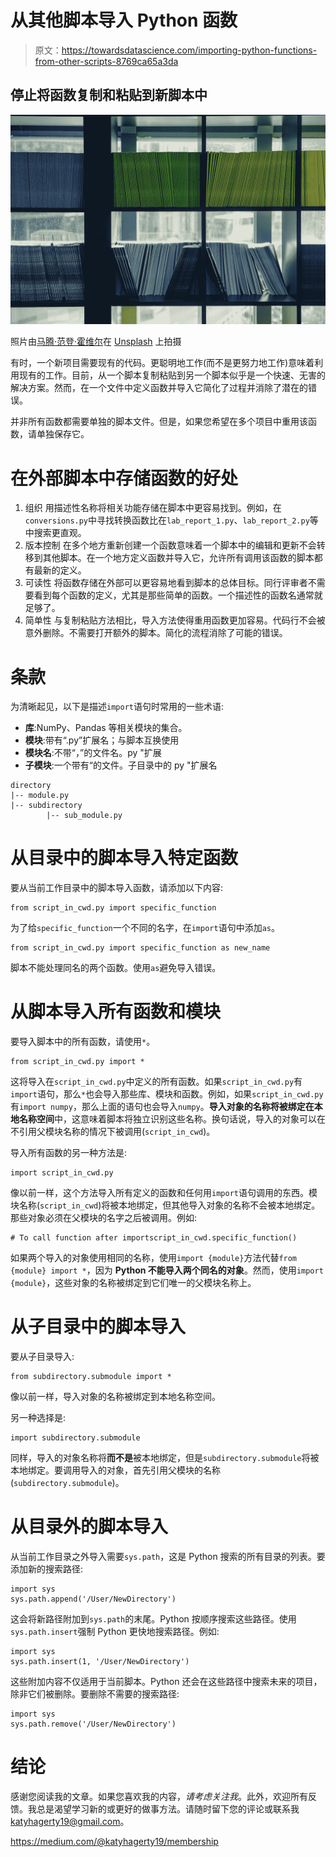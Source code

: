 # 从其他脚本导入 Python 函数

> 原文：<https://towardsdatascience.com/importing-python-functions-from-other-scripts-8769ca65a3da>

## 停止将函数复制和粘贴到新脚本中

![](img/9fe40fa11ce2e6b478e8192d373847d6.png)

照片由[马腾·范登·霍维尔](https://unsplash.com/@mvdheuvel?utm_source=medium&utm_medium=referral)在 [Unsplash](https://unsplash.com?utm_source=medium&utm_medium=referral) 上拍摄

有时，一个新项目需要现有的代码。更聪明地工作(而不是更努力地工作)意味着利用现有的工作。目前，从一个脚本复制粘贴到另一个脚本似乎是一个快速、无害的解决方案。然而，在一个文件中定义函数并导入它简化了过程并消除了潜在的错误。

并非所有函数都需要单独的脚本文件。但是，如果您希望在多个项目中重用该函数，请单独保存它。

# 在外部脚本中存储函数的好处

1.  组织
    用描述性名称将相关功能存储在脚本中更容易找到。例如，在`conversions.py`中寻找转换函数比在`lab_report_1.py`、`lab_report_2.py`等中搜索更直观。
2.  版本控制
    在多个地方重新创建一个函数意味着一个脚本中的编辑和更新不会转移到其他脚本。在一个地方定义函数并导入它，允许所有调用该函数的脚本都有最新的定义。
3.  可读性
    将函数存储在外部可以更容易地看到脚本的总体目标。同行评审者不需要看到每个函数的定义，尤其是那些简单的函数。一个描述性的函数名通常就足够了。
4.  简单性
    与复制粘贴方法相比，导入方法使得重用函数更加容易。代码行不会被意外删除。不需要打开额外的脚本。简化的流程消除了可能的错误。

# 条款

为清晰起见，以下是描述`import`语句时常用的一些术语:

*   **库**:NumPy、Pandas 等相关模块的集合。
*   **模块**:带有“.py”扩展名；与脚本互换使用
*   **模块名**:不带“，”的文件名。py "扩展
*   **子模块**:一个带有“的文件。子目录中的 py "扩展名

```
directory
|-- module.py
|-- subdirectory
        |-- sub_module.py
```

# 从目录中的脚本导入特定函数

要从当前工作目录中的脚本导入函数，请添加以下内容:

```
from script_in_cwd.py import specific_function
```

为了给`specific_function`一个不同的名字，在`import`语句中添加`as`。

```
from script_in_cwd.py import specific_function as new_name
```

脚本不能处理同名的两个函数。使用`as`避免导入错误。

# 从脚本导入所有函数和模块

要导入脚本中的所有函数，请使用`*`。

```
from script_in_cwd.py import *
```

这将导入在`script_in_cwd.py`中定义的所有函数。如果`script_in_cwd.py`有`import`语句，那么`*`也会导入那些库、模块和函数。例如，如果`script_in_cwd.py`有`import numpy`，那么上面的语句也会导入`numpy`。**导入对象的名称将被绑定在本地名称空间**中，这意味着脚本将独立识别这些名称。换句话说，导入的对象可以在不引用父模块名称的情况下被调用(`script_in_cwd`)。

导入所有函数的另一种方法是:

```
import script_in_cwd.py
```

像以前一样，这个方法导入所有定义的函数和任何用`import`语句调用的东西。模块名称(`script_in_cwd`)将被本地绑定，但其他导入对象的名称不会被本地绑定。那些对象必须在父模块的名字之后被调用。例如:

```
# To call function after importscript_in_cwd.specific_function()
```

如果两个导入的对象使用相同的名称，使用`import {module}`方法代替`from {module} import *`，因为 **Python 不能导入两个同名的对象**。然而，使用`import {module}`，这些对象的名称被绑定到它们唯一的父模块名称上。

# 从子目录中的脚本导入

要从子目录导入:

```
from subdirectory.submodule import *
```

像以前一样，导入对象的名称被绑定到本地名称空间。

另一种选择是:

```
import subdirectory.submodule
```

同样，导入的对象名称将**而不是**被本地绑定，但是`subdirectory.submodule`将被本地绑定。要调用导入的对象，首先引用父模块的名称(`subdirectory.submodule`)。

# 从目录外的脚本导入

从当前工作目录之外导入需要`sys.path`，这是 Python 搜索的所有目录的列表。要添加新的搜索路径:

```
import sys
sys.path.append('/User/NewDirectory')
```

这会将新路径附加到`sys.path`的末尾。Python 按顺序搜索这些路径。使用`sys.path.insert`强制 Python 更快地搜索路径。例如:

```
import sys
sys.path.insert(1, '/User/NewDirectory')
```

这些附加内容不仅适用于当前脚本。Python 还会在这些路径中搜索未来的项目，除非它们被删除。要删除不需要的搜索路径:

```
import sys
sys.path.remove('/User/NewDirectory')
```

# 结论

感谢您阅读我的文章。如果您喜欢我的内容，*请考虑关注我*。此外，欢迎所有反馈。我总是渴望学习新的或更好的做事方法。请随时留下您的评论或联系我 katyhagerty19@gmail.com。

<https://medium.com/@katyhagerty19/membership> 